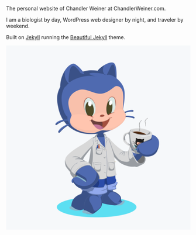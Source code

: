 The personal website of Chandler Weiner at ChandlerWeiner.com. 

I am a biologist by day, WordPress web designer by night, and traveler by weekend. 

Built on  [Jekyll](https://jekyllrb.com/) running the [Beautiful Jekyll](https://github.com/daattali/beautiful-jekyll) theme.

![octocat](/img/octocat.png)

